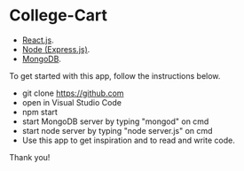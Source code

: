 # College-Cart
- [React.js](https://reactjs.org/).
- [Node (Express.js)](http://expressjs.com/).
- [MongoDB](https://www.mongodb.com/).


To get started with this app, follow the instructions below.

- git clone https://github.com
- open in Visual Studio Code
- npm start
- start MongoDB server by typing "mongod" on cmd
- start node server by typing "node server.js" on cmd
- Use this app to get inspiration and to read and write code.

Thank you!
